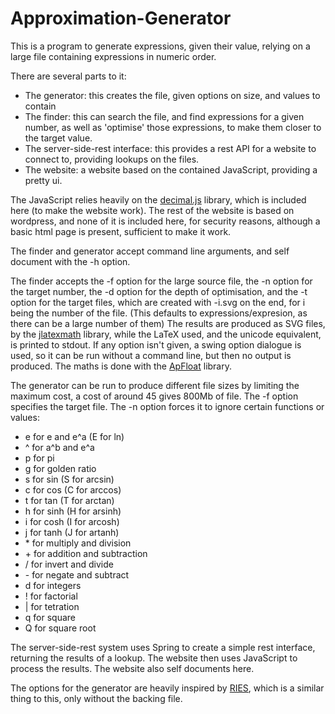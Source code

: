# Approximation-Generator

This is a program to generate expressions, given their value, relying on a large file containing expressions in numeric order.

There are several parts to it:
  - The generator: this creates the file, given options on size, and values to contain
  - The finder: this can search the file, and find expressions for a given number, as well as 'optimise' those expressions, to make them closer to the target value.
  - The server-side-rest interface: this provides a rest API for a website to connect to, providing lookups on the files.
  - The website: a website based on the contained JavaScript, providing a pretty ui.

The JavaScript relies heavily on the [decimal.js](https://github.com/MikeMcl/decimal.js) library, which is included here (to make the website work).
The rest of the website is based on wordpress, and none of it is included here, for security reasons, although a basic html page is present, sufficient to make it work.

The finder and generator accept command line arguments, and self document with the -h option.

The finder accepts the -f option for the large source file, the -n option for the target number, the -d option for the depth of optimisation, and the -t option for the target files, which are created with -i.svg on the end, for i being the number of the file. (This defaults to expressions/expresion, as there can be a large number of them) The results are produced as SVG files, by the [jlatexmath](https://github.com/opencollab/jlatexmath) library, while the LaTeX used, and the unicode equivalent, is printed to stdout. If any option isn't given, a swing option dialogue is used, so it can be run without a command line, but then no output is produced. The maths is done with the [ApFloat](http://www.apfloat.org/) library.

The generator can be run to produce different file sizes by limiting the maximum cost, a cost of around 45 gives 800Mb of file. The -f option specifies the target file. The -n option forces it to ignore certain functions or values: 
  - e for e and e^a (E for ln)
  - ^ for a^b and e^a
  - p for pi
  - g for golden ratio
  - s for sin (S for arcsin)
  - c for cos (C for arccos)
  - t for tan (T for arctan)
  - h for sinh (H for arsinh)
  - i for cosh (I for arcosh)
  - j for tanh (J for artanh)
  - \* for multiply and division
  - \+ for addition and subtraction
  - \/ for invert and divide
  - \- for negate and subtract
  - d for integers
  - ! for factorial
  - | for tetration
  - q for square
  - Q for square root

The server-side-rest system uses Spring to create a simple rest interface, returning the results of a lookup.
The website then uses JavaScript to process the results. The website also self documents here.

The options for the generator are heavily inspired by [RIES](https://mrob.com/pub/ries/index.html), which is a similar thing to this, only without the backing file.
